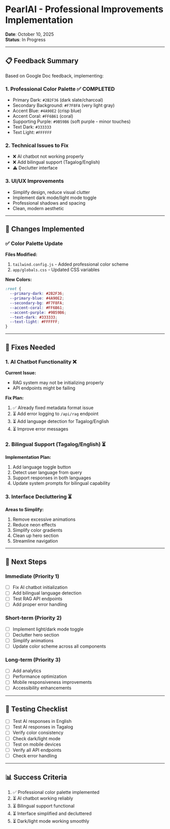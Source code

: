 # PearlAI - Professional Improvements Implementation

**Date**: October 10, 2025  
**Status**: In Progress

---

## 📋 Feedback Summary

Based on Google Doc feedback, implementing:

### 1. **Professional Color Palette** ✅ COMPLETED
- Primary Dark: `#2B2F36` (dark slate/charcoal)
- Secondary Background: `#F7F8FA` (very light gray)
- Accent Blue: `#4A90E2` (crisp blue)
- Accent Coral: `#FF6B61` (coral)
- Supporting Purple: `#9B59B6` (soft purple - minor touches)
- Text Dark: `#333333`
- Text Light: `#FFFFFF`

### 2. **Technical Issues to Fix**
- ❌ AI chatbot not working properly
- ❌ Add bilingual support (Tagalog/English)
- ⚠️ Declutter interface

### 3. **UI/UX Improvements**
- Simplify design, reduce visual clutter
- Implement dark mode/light mode toggle
- Professional shadows and spacing
- Clean, modern aesthetic

---

## 🎨 Changes Implemented

### ✅ Color Palette Update

**Files Modified:**
1. `tailwind.config.js` - Added professional color scheme
2. `app/globals.css` - Updated CSS variables

**New Colors:**
```css
:root {
  --primary-dark: #2B2F36;
  --primary-blue: #4A90E2;
  --secondary-bg: #F7F8FA;
  --accent-coral: #FF6B61;
  --accent-purple: #9B59B6;
  --text-dark: #333333;
  --text-light: #FFFFFF;
}
```

---

## 🔧 Fixes Needed

### 1. AI Chatbot Functionality ❌

**Current Issue:**
- RAG system may not be initializing properly
- API endpoints might be failing

**Fix Plan:**
1. ✅ Already fixed metadata format issue
2. ⏳ Add error logging to `/api/rag` endpoint
3. ⏳ Add language detection for Tagalog/English
4. ⏳ Improve error messages

### 2. Bilingual Support (Tagalog/English) ⏳

**Implementation Plan:**
1. Add language toggle button
2. Detect user language from query
3. Support responses in both languages
4. Update system prompts for bilingual capability

### 3. Interface Decluttering ⏳

**Areas to Simplify:**
1. Remove excessive animations
2. Reduce neon effects
3. Simplify color gradients
4. Clean up hero section
5. Streamline navigation

---

## 📝 Next Steps

### Immediate (Priority 1)
- [ ] Fix AI chatbot initialization
- [ ] Add bilingual language detection
- [ ] Test RAG API endpoints
- [ ] Add proper error handling

### Short-term (Priority 2)
- [ ] Implement light/dark mode toggle
- [ ] Declutter hero section
- [ ] Simplify animations
- [ ] Update color scheme across all components

### Long-term (Priority 3)
- [ ] Add analytics
- [ ] Performance optimization
- [ ] Mobile responsiveness improvements
- [ ] Accessibility enhancements

---

## 🧪 Testing Checklist

- [ ] Test AI responses in English
- [ ] Test AI responses in Tagalog
- [ ] Verify color consistency
- [ ] Check dark/light mode
- [ ] Test on mobile devices
- [ ] Verify all API endpoints
- [ ] Check error handling

---

## 📊 Success Criteria

1. ✅ Professional color palette implemented
2. ⏳ AI chatbot working reliably
3. ⏳ Bilingual support functional
4. ⏳ Interface simplified and decluttered
5. ⏳ Dark/light mode working smoothly

